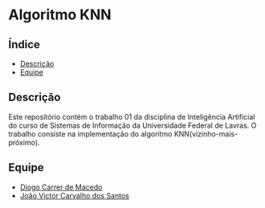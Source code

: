 # Algoritmo KNN


## Índice

- [Descrição](#descricao)
- [Equipe](#equipe)
  
## Descrição

Este repositório contém o trabalho 01 da disciplina de Inteligência Artificial do curso de Sistemas de Informação da Universidade Federal de Lavras. O trabalho consiste na implementação do algoritmo KNN(vizinho-mais-próximo).

## Equipe

- [Diogo Carrer de Macedo](https://github.com/diogocarrer)
- [João Victor Carvalho dos Santos](https://github.com/JaoVCarvalho) 

